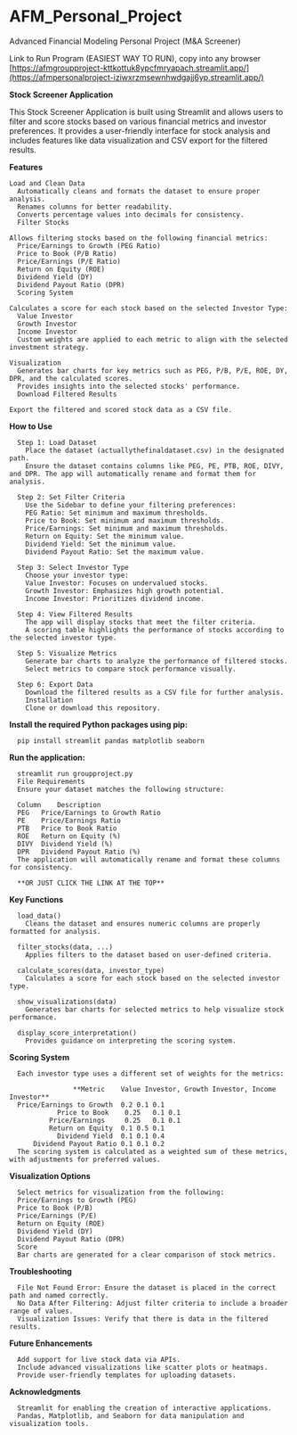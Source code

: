# AFM_Personal_Project
Advanced Financial Modeling Personal Project (M&amp;A Screener)


Link to Run Program (EASIEST WAY TO RUN), copy into any browser
[https://afmgroupproject-kttkottuk8ypcfmryapach.streamlit.app/](https://afmpersonalproject-iziwxrzmsewnhwdgajj6yp.streamlit.app/)

**Stock Screener Application**

This Stock Screener Application is built using Streamlit and allows users to filter and score stocks based on various financial metrics and investor preferences. It provides a user-friendly interface for stock analysis and includes features like data visualization and CSV export for the filtered results.

**Features**
    
    Load and Clean Data
      Automatically cleans and formats the dataset to ensure proper analysis.
      Renames columns for better readability.
      Converts percentage values into decimals for consistency.
      Filter Stocks
    
    Allows filtering stocks based on the following financial metrics:
      Price/Earnings to Growth (PEG Ratio)
      Price to Book (P/B Ratio)
      Price/Earnings (P/E Ratio)
      Return on Equity (ROE)
      Dividend Yield (DY)
      Dividend Payout Ratio (DPR)
      Scoring System
      
    Calculates a score for each stock based on the selected Investor Type:
      Value Investor
      Growth Investor
      Income Investor
      Custom weights are applied to each metric to align with the selected investment strategy.
      
    Visualization
      Generates bar charts for key metrics such as PEG, P/B, P/E, ROE, DY, DPR, and the calculated scores.
      Provides insights into the selected stocks' performance.
      Download Filtered Results

    Export the filtered and scored stock data as a CSV file.

**How to Use**

      Step 1: Load Dataset
        Place the dataset (actuallythefinaldataset.csv) in the designated path.
        Ensure the dataset contains columns like PEG, PE, PTB, ROE, DIVY, and DPR. The app will automatically rename and format them for analysis.
      
      Step 2: Set Filter Criteria
        Use the Sidebar to define your filtering preferences:
        PEG Ratio: Set minimum and maximum thresholds.
        Price to Book: Set minimum and maximum thresholds.
        Price/Earnings: Set minimum and maximum thresholds.
        Return on Equity: Set the minimum value.
        Dividend Yield: Set the minimum value.
        Dividend Payout Ratio: Set the maximum value.
        
      Step 3: Select Investor Type
        Choose your investor type:
        Value Investor: Focuses on undervalued stocks.
        Growth Investor: Emphasizes high growth potential.
        Income Investor: Prioritizes dividend income.
        
      Step 4: View Filtered Results
        The app will display stocks that meet the filter criteria.
        A scoring table highlights the performance of stocks according to the selected investor type.
        
      Step 5: Visualize Metrics
        Generate bar charts to analyze the performance of filtered stocks.
        Select metrics to compare stock performance visually.
        
      Step 6: Export Data
        Download the filtered results as a CSV file for further analysis.
        Installation
        Clone or download this repository.

**Install the required Python packages using pip:**

      pip install streamlit pandas matplotlib seaborn

**Run the application:**

      streamlit run groupproject.py
      File Requirements
      Ensure your dataset matches the following structure:
    
      Column	Description
      PEG	Price/Earnings to Growth Ratio
      PE	Price/Earnings Ratio
      PTB	Price to Book Ratio
      ROE	Return on Equity (%)
      DIVY	Dividend Yield (%)
      DPR	Dividend Payout Ratio (%)
      The application will automatically rename and format these columns for consistency.
    
      **OR JUST CLICK THE LINK AT THE TOP**

**Key Functions**

      load_data()
        Cleans the dataset and ensures numeric columns are properly formatted for analysis.
      
      filter_stocks(data, ...)
        Applies filters to the dataset based on user-defined criteria.
      
      calculate_scores(data, investor_type)
        Calculates a score for each stock based on the selected investor type.
      
      show_visualizations(data)
        Generates bar charts for selected metrics to help visualize stock performance.
      
      display_score_interpretation()
        Provides guidance on interpreting the scoring system.


**Scoring System**

      Each investor type uses a different set of weights for the metrics:

                    **Metric	Value Investor,	Growth Investor, Income Investor**
      Price/Earnings to Growth	0.2	0.1	0.1
                Price to Book	 0.25	0.1	0.1
              Price/Earnings	 0.25	0.1	0.1
              Return on Equity	0.1	0.5	0.1
                Dividend Yield	0.1	0.1	0.4
          Dividend Payout Ratio	0.1	0.1	0.2
      The scoring system is calculated as a weighted sum of these metrics, with adjustments for preferred values.

**Visualization Options**

      Select metrics for visualization from the following:
      Price/Earnings to Growth (PEG)
      Price to Book (P/B)
      Price/Earnings (P/E)
      Return on Equity (ROE)
      Dividend Yield (DY)
      Dividend Payout Ratio (DPR)
      Score
      Bar charts are generated for a clear comparison of stock metrics.

**Troubleshooting**
    
      File Not Found Error: Ensure the dataset is placed in the correct path and named correctly.
      No Data After Filtering: Adjust filter criteria to include a broader range of values.
      Visualization Issues: Verify that there is data in the filtered results.
      
**Future Enhancements**

      Add support for live stock data via APIs.
      Include advanced visualizations like scatter plots or heatmaps.
      Provide user-friendly templates for uploading datasets.


**Acknowledgments**
    
      Streamlit for enabling the creation of interactive applications.
      Pandas, Matplotlib, and Seaborn for data manipulation and visualization tools.

